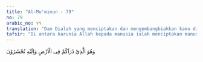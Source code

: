 ```yaml
---
title: "Al-Mu'minun - 79"
no: 79
arabic_no: ٧٩
translation: "Dan Dialah yang menciptakan dan mengembangbiakkan kamu di bumi dan kepada-Nyalah kamu akan dikumpulkan."
tafsir: "Di antara karunia Allah kepada manusia ialah menciptakan manusia dengan sempurna, dibekali dengan pendengaran, penglihatan dan mata hati dan potensi lainnya sehingga dia dapat memanfaatkan semua yang diciptakan Allah di bumi dan di langit yang memang diciptakan oleh Allah untuk manusia sebagai tersebut dalam firman-Nya:\n\nDialah (Allah) yang menciptakan segala apa yang ada di bumi untukmu. (al- Baqarah/2: 29)\n\nDan firman-Nya:\n\nTidakkah kamu memperhatikan bahwa Allah telah menundukkan apa yang ada di langit dan apa yang ada di bumi untuk (kepentingan)mu dan menyempurnakan nikmat-Nya untukmu lahir dan batin. (Luqman/31: 20)\n\nDia menciptakan manusia lengkap dengan indera, potensi dan kecenderungan serta hati nurani agar dia benar-benar bisa menjadi khalifah di bumi. Tak ada makhluk di bumi ini yang lebih sempurna penciptaannya daripada manusia seperti tersebut dalam firman-Nya:\n\nSungguh, Kami telah menciptakan manusia dalam bentuk yang sebaik-baiknya, (at-Tin/95: 4)\n\nDengan keistimewaan itu manusia harus bersyukur kepada Penciptanya dengan memanfaatkan karunianya itu dengan sebaik-baiknya, beramal dan bekerja untuk kemaslahatan dunia dan akhiratnya. Karena nanti Allah akan mengumpulkan manusia seluruhnya di padang Mahsyar untuk menerima perhitungan amal perbuatannya selama hidup di dunia."
---
```


وَهُوَ الَّذِيْ ذَرَاَكُمْ فِى الْاَرْضِ وَاِلَيْهِ تُحْشَرُوْنَ
